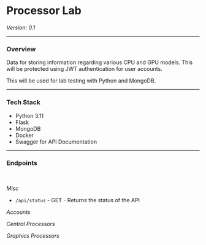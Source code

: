 Processor Lab
======

*Version: 0.1*

---

### Overview

Data for storing information regarding various CPU and GPU models. This will be protected using JWT authentication for user accounts.

This will be used for lab testing with Python and MongoDB.

---

### Tech Stack

- Python 3.11
- Flask
- MongoDB
- Docker
- Swagger for API Documentation

---

### Endpoints
<br/>

*Misc*

- ```/api/status``` - GET - Returns the status of the API

*Accounts*

*Central Processors*

*Graphics Processors*
